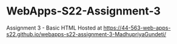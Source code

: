 # WebApps-S22-Assignment-3
Assignment 3 - Basic HTML
Hosted at <https://44-563-web-apps-s22.github.io/webapps-s22-assignment-3-MadhupriyaGundeti/>